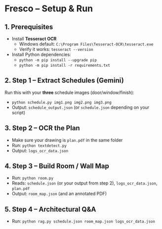 # Fresco – Setup & Run

## 1. Prerequisites
- Install **Tesseract OCR**  
  - Windows default: `C:\Program Files\Tesseract-OCR\tesseract.exe`  
  - Verify it works: `tesseract --version`
- Install Python dependencies:
  - `python -m pip install --upgrade pip`
  - `python -m pip install -r requirements.txt`

## 2. Step 1 – Extract Schedules (Gemini)
Run this with your **three** schedule images (door/window/finish):
- `python schedule.py img1.png img2.png img3.png`
- Output: `schedule_output.json` (or `schedule.json` depending on your script)

## 3. Step 2 – OCR the Plan
- Make sure your drawing is `plan.pdf` in the same folder
- Run: `python textdetect.py`
- Output: `logs_ocr_data.json`

## 4. Step 3 – Build Room / Wall Map
- Run: `python room.py`
- Reads: `schedule.json` (or your output from step 2), `logs_ocr_data.json`, `plan.pdf`
- Output: `room_map.json` (and an annotated PDF)

## 5. Step 4 – Architectural Q&A
- Run: `python rag.py schedule.json room_map.json logs_ocr_data.json`
